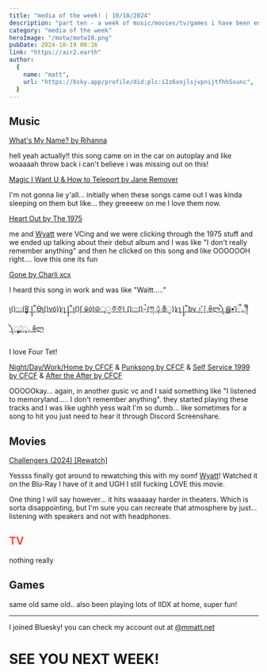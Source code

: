 ```yaml
---
title: "media of the week! | 10/18/2024"
description: "part ten - a week of music/movies/tv/games i have been enjoying throughout the past week!"
category: "media of the week"
heroImage: "/motw/motw10.png"
pubDate: 2024-10-19 00:16
link: "https://air2.earth"
author:
  {
    name: "matt",
    url: "https://bsky.app/profile/did:plc:i2z6xnjlsjvpnijtfhh5xunc",
  }
---
```


## <span class="npf_color_ross">Music</span>

[What's My Name? by Rihanna](https://cider.sh/share/song/1440808172)

hell yeah actually!! this song came on in the car on autoplay and like woaaaah throw back i can't believe i was missing out on this!

[Magic I Want U & How to Teleport by Jane Remover](https://cider.sh/share/album/l.LLDO7wv)

I'm not gonna lie y'all... initially when these songs came out I was kinda sleeping on them but like... they greeeew on me I love them now.

[Heart Out by The 1975](https://cider.sh/share/song/1440819283)

me and [Wyatt](https://gb.opn.haus) were VCing and we were clicking through the 1975 stuff and we ended up talking about their debut album and I was like "I don't really remember anything" and then he clicked on this song and like OOOOOOH right.... love this one its fun

[Gone by Charli xcx](https://cider.sh/share/song/1468263363)

I heard this song in work and was like "Waitt....."

[ʅ():::()̵̳̗̊( l̡̡̡ ̡͌ Ɵʅ()vȯ)) ̷̨ʅ l̡̡̡ ̡͌ ʅ()ʃ ꐑȯ)࿃ूੂ✧⃛✧⃛) ():::() ̴̤̚ (ཀ ඊູ ఠీੂ)) ̷̨ʅ l̡̡̡ ̡͌ by ⣎⡇ꉺლ༽இ•̛)ྀ◞ ༎ຶ ༽ৣৢ؞ৢ؞ؖ ꉺლ](https://cider.sh/share/song/1769257456)

I love Four Tet!

[Night/Day/Work/Home by CFCF](https://cider.sh/share/song/1552749595) & [Punksong by CFCF](https://cider.sh/share/song/1552749591) & [Self Service 1999 by CFCF](https://cider.sh/share/song/1552749605) & [After the After by CFCF](https://cider.sh/share/song/1552749789)

OOOOOkay... again, in another gusic vc and I said something like "I listened to memoryland..... I don't remember anything". they started playing these tracks and I was like ughhh yess wait I'm so dumb... like sometimes for a song to hit you just need to hear it through Discord Screenshare.

## <span class="npf_color_chandler">Movies</span>

[Challengers (2024) [Rewatch]](https://letterboxd.com/air2earth/film/challengers/1/)

Yessss finally got around to rewatching this with my oomf [Wyatt](https://gb.opn.haus)! Watched it on the Blu-Ray I have of it and UGH I still fucking LOVE this movie.

One thing I will say however... it hits waaaaay harder in theaters. Which is sorta disappointing, but I'm sure you can recreate that atmosphere by just... listening with speakers and not with headphones.

## <span style="color: #ff4930">TV</span>

nothing really

## <span class="npf_color_monica">Games</span>

same old same old.. also been playing lots of IIDX at home, super fun!

---

I joined Bluesky! you can check my account out at [@mmatt.net](https://bsky.app/profile/mmatt.net)

# <span class="npf_color_rachel">SEE YOU NEXT WEEK!</span>
